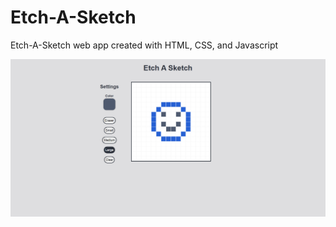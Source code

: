 # Etch-A-Sketch

Etch-A-Sketch web app created with HTML, CSS, and Javascript


![](./assets/Screenshot%202023-03-17%20215648.png)